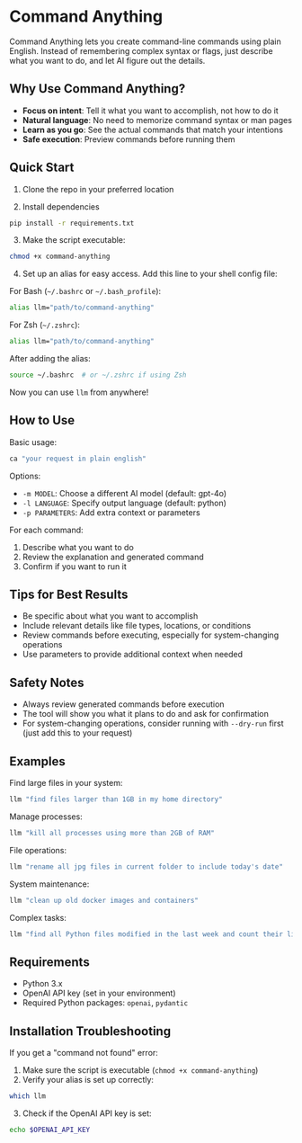 # Command Anything

Command Anything lets you create command-line commands using plain English. Instead of remembering complex syntax or flags, just describe what you want to do, and let AI figure out the details.

## Why Use Command Anything?

- **Focus on intent**: Tell it what you want to accomplish, not how to do it
- **Natural language**: No need to memorize command syntax or man pages
- **Learn as you go**: See the actual commands that match your intentions
- **Safe execution**: Preview commands before running them

## Quick Start

1. Clone the repo in your preferred location

2. Install dependencies
```bash
pip install -r requirements.txt
```

3. Make the script executable:
```bash
chmod +x command-anything
```

4. Set up an alias for easy access. Add this line to your shell config file:

For Bash (`~/.bashrc` or `~/.bash_profile`):
```bash
alias llm="path/to/command-anything"
```

For Zsh (`~/.zshrc`):
```bash
alias llm="path/to/command-anything"
```

After adding the alias:
```bash
source ~/.bashrc  # or ~/.zshrc if using Zsh
```

Now you can use `llm` from anywhere!

## How to Use

Basic usage:
```bash
ca "your request in plain english"
```

Options:
- `-m MODEL`: Choose a different AI model (default: gpt-4o)
- `-l LANGUAGE`: Specify output language (default: python)
- `-p PARAMETERS`: Add extra context or parameters

For each command:
1. Describe what you want to do
2. Review the explanation and generated command
3. Confirm if you want to run it

## Tips for Best Results

- Be specific about what you want to accomplish
- Include relevant details like file types, locations, or conditions
- Review commands before executing, especially for system-changing operations
- Use parameters to provide additional context when needed

## Safety Notes

- Always review generated commands before execution
- The tool will show you what it plans to do and ask for confirmation
- For system-changing operations, consider running with `--dry-run` first (just add this to your request)

## Examples

Find large files in your system:
```bash
llm "find files larger than 1GB in my home directory"
```

Manage processes:
```bash
llm "kill all processes using more than 2GB of RAM"
```

File operations:
```bash
llm "rename all jpg files in current folder to include today's date"
```

System maintenance:
```bash
llm "clean up old docker images and containers"
```

Complex tasks:
```bash
llm "find all Python files modified in the last week and count their lines of code"
```

## Requirements

- Python 3.x
- OpenAI API key (set in your environment)
- Required Python packages: `openai`, `pydantic`

## Installation Troubleshooting

If you get a "command not found" error:
1. Make sure the script is executable (`chmod +x command-anything`)
2. Verify your alias is set up correctly:
```bash
which llm
```
3. Check if the OpenAI API key is set:
```bash
echo $OPENAI_API_KEY
```




